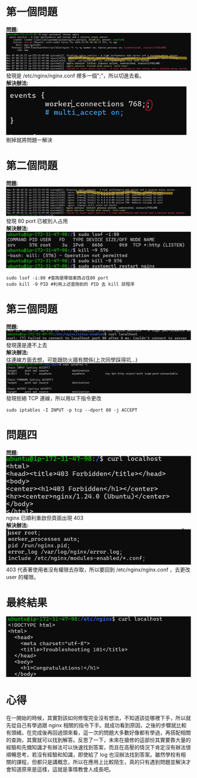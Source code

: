 # 第一個問題

**問題:**  
![圖一](./assets/1.png "問題一")
發現是 /etc/nginx/nginx.conf 裡多一個";"，所以切進去看。  
**解決辦法:**  
![圖二](./assets/2.png "解決辦法一")  
刪掉就將問題一解決

# 第二個問題

**問題:**  
![圖三](./assets/3.png "問題二")  
發現 80 port 已被別人占用  
**解決辦法:**  
![圖四](./assets/4.png "解決辦法二")

```
sudo lsof -i:80 #查詢是哪個東西占住80 port
sudo kill -9 PID #利用上述查詢到的 PID 去 kill 該程序
```

# 第三個問題

**問題:**  
![圖2-1](./assets/2-1.png "問題三")  
發現還是連不上去  
**解決辦法:**  
往連線方面去想，可能跟防火牆有關係(上次同學踩得坑...)  
![圖2-2](./assets/2-2.png "解決辦法三")  
發現拒絕 TCP 連線，所以用以下指令更改

```
sudo iptables -I INPUT -p tcp --dport 80 -j ACCEPT
```

# 問題四

**問題:**  
![圖五](./assets/5.png "問題四")  
nginx 已順利重啟但頁面出現 403  
**解決辦法:**  
![圖六](./assets/6.png "解決辦法四")  
403 代表著使用者沒有權限去存取，所以要回到 /etc/nginx/nginx.conf ，去更改 user 的權限。

# 最終結果

![圖七](./assets/7.png "完成")

# 心得

在一開始的時候，其實對該如何修復完全沒有想法，不知道該從哪裡下手，所以就先從自己有學過跟 nginx 相關的指令下手。就成功看到原因，之後的步驟就比較有頭緒。在完成後再回過頭來看，這一次的問題大多數好像都有學過，再搭配相關的查詢，其實就可以找到解答。反思了一下，未來在搶修的這部份其實要靠大量的經驗和先備知識才有辦法可以快速找到答案，而且在高壓的情況下肯定沒有辦法很順暢思考，若沒有經驗和知識，即使給了 log 也沒辦法找到答案。雖然學校有相關的課程，但都只是講概念，所以在應用上比較陌生，真的只有遇到問題並解決才會知道原來是這樣，這就是事情教會人成長吧。
